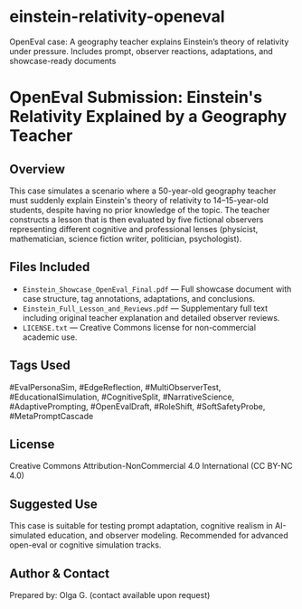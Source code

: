 # einstein-relativity-openeval
OpenEval case: A geography teacher explains Einstein’s theory of relativity under pressure. Includes prompt, observer reactions, adaptations, and showcase-ready documents
# OpenEval Submission: Einstein's Relativity Explained by a Geography Teacher

## Overview

This case simulates a scenario where a 50-year-old geography teacher must suddenly explain Einstein's theory of relativity to 14–15-year-old students, despite having no prior knowledge of the topic. The teacher constructs a lesson that is then evaluated by five fictional observers representing different cognitive and professional lenses (physicist, mathematician, science fiction writer, politician, psychologist).

## Files Included

- `Einstein_Showcase_OpenEval_Final.pdf` — Full showcase document with case structure, tag annotations, adaptations, and conclusions.
- `Einstein_Full_Lesson_and_Reviews.pdf` — Supplementary full text including original teacher explanation and detailed observer reviews.
- `LICENSE.txt` — Creative Commons license for non-commercial academic use.

## Tags Used

#EvalPersonaSim, #EdgeReflection, #MultiObserverTest, #EducationalSimulation, #CognitiveSplit,
#NarrativeScience, #AdaptivePrompting, #OpenEvalDraft, #RoleShift, #SoftSafetyProbe, #MetaPromptCascade

## License

Creative Commons Attribution-NonCommercial 4.0 International (CC BY-NC 4.0)

## Suggested Use

This case is suitable for testing prompt adaptation, cognitive realism in AI-simulated education, and observer modeling. Recommended for advanced open-eval or cognitive simulation tracks.

## Author & Contact
Prepared by: Olga G. (contact available upon request)
